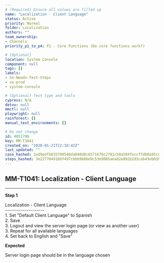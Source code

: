 ```yaml
---
# (Required) Ensure all values are filled up
name: "Localization - Client Language"
status: Active
priority: Normal
folder: Localization
authors: ""
team_ownership: 
- Channels
priority_p1_to_p4: P2 - Core Functions (Do core functions work?)

# (Optional)
location: System Console
component: null
tags: []
labels: 
- Se-Needs-Test-Steps
- se-prod
- system-console

# (Optional) Test type and tools
cypress: N/A
detox: null
mmctl: null
playwright: null
rainforest: []
manual_test_environments: []

# Do not change
id: 4051796
key: MM-T1041
created_on: "2020-01-21T22:18:42Z"
last_updated: ""
case_hashed: 2ad9edfb835790548da048d0c6571670c2781c50a584feccf7d60a95c8074ebb622c7fe4e98b6a7859801f5747ef72f3
steps_hashed: 3e22770491bbf497cbbb9b8be9c53e9085aea82e892b2d3cab43eb03bb2460ba17b5a9fd5ab8ee5119b04a552d44538c
---
```


<!-- (Auto-generated) Based on frontmatter's "key" and "name" -->

## MM-T1041: Localization - Client Language

---

**Step 1**

Localization - Client Language\
\--------------------\
1\. Set "Default Client Language" to Spanish\
2\. Save\
3\. Logout and view the server login page (or view as another user)\
3\. Repeat for all available languages\
4\. Set back to English and "Save"

**Expected**

Server login page should be in the language chosen
